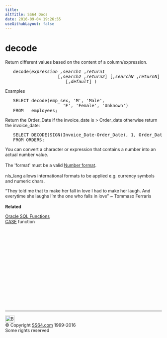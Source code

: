 ```yaml
---
title:
altTitle: SS64 Docs
date: 2016-09-04 19:26:55
useGithubLayout: false
---
```

<!-- #BeginLibraryItem "/Library/head_orasyntax.lbi" --><!-- #EndLibraryItem --><h1>decode</h1> 
<p> Return different values based on the content of a column/expression. </p>
<pre>   decode(<i>expression </i><i>,search1 </i>,<i>return1</i>
                    [,<i>search2 </i><i>,return2</i>] [,<i>searchN </i>,<i>returnN</i>]
                       [,<i>default</i>] )</pre>
<p>Examples</p>
<pre>   SELECT decode(emp_sex, 'M', 'Male',
                      'F', 'Female', 'Unknown')
   FROM   employees;</pre>
<p>Return the Order_Date if the invoice_date is &gt; Order_date otherwise return the invoice_date:</p>
<pre>   SELECT DECODE(SIGN(Invoice_Date-Order_Date), 1, Order_Date, Invoice_Date)
   FROM ORDERS;</pre>
<p>You can convert a character or expression that contains a number into an actual number value.<br>
<br>
The 'format' must be a valid <a href="syntax-numfmt.html">Number format</a>.<br>
<br>
nls_lang allows international formats to be applied e.g. currency symbols and 
numeric chars.</p>
<p><span class="quote">“They told me that to make her fall in love I had to make her laugh. And everytime she laughs I’m the one who falls in love” ~ Tommaso Ferraris</span><br>
<br>
<b>Related</b></p>
<p><a href="syntax-functions.html">Oracle SQL Functions</a><br>
<a href="syntax-analytic-case.html">CASE</a> function</p><!-- #BeginLibraryItem "/Library/foot_ora.lbi" --><p>
<!-- oracle-footer -->
<ins class="adsbygoogle" style="display:inline-block;width:300px;height:250px" data-ad-client="ca-pub-6140977852749469" data-ad-slot="4275490898"></ins>
<script>
(adsbygoogle = window.adsbygoogle || []).push({});
</script></p>
<hr>
<div id="bl" class="footer"><a href="syntax-decode.html#"><img src="../images/top.png" width="30" height="22" alt="Back to the Top"></a></div>
<div id="br" class="footer, tagline">© Copyright <a href="../index.html">SS64.com</a> 1999-2016<br>
Some rights reserved</div><!-- #EndLibraryItem -->

